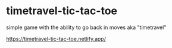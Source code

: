 # timetravel-tic-tac-toe
simple game with the ability to go back in moves aka "timetravel"

https://timetravel-tic-tac-toe.netlify.app/
